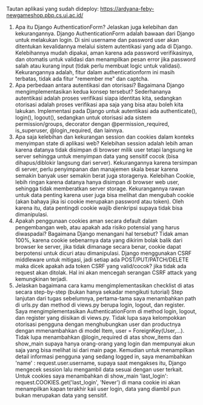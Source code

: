 Tautan aplikasi yang sudah dideploy: https://ardyana-feby-newgameshop.pbp.cs.ui.ac.id/
1. Apa itu Django AuthenticationForm? Jelaskan juga kelebihan dan kekurangannya.
    Django AuthenticationForm adalah bawaan dari Django untuk melakukan login. Di sini username dan password user akan ditentukan kevalidannya melalui sistem autentikasi yang ada di Django. Kelebihannya mudah dipakai, aman karena ada password verifikasinya, dan otomatis untuk validasi dan menampilkan pesan error jika password salah atau kurang input (tidak perlu membuat logic untuk validasi). Kekurangannya adalah, fitur dalam authenticationform ini masih terbatas, tidak ada fitur "remember me" dan captcha.
2.  Apa perbedaan antara autentikasi dan otorisasi? Bagaimana Django mengimplementasikan kedua konsep tersebut?
    Sederhananya autentikasi adalah proses verifikasi siapa identitas kita, sedangkan otorisasi adalah proses verifikasi apa saja yang bisa atau boleh kita lakukan. Implementasi pada Django untuk autentikasi ada authenticate(), login(), logout(), sedangkan untuk otorisasi ada sistem permission/groups, decorator dengan @permission_required, is_superuser, @login_required, dan lainnya.
3. Apa saja kelebihan dan kekurangan session dan cookies dalam konteks menyimpan state di aplikasi web?
    Kelebihan session adalah lebih aman karena datanya tidak disimpan di browser milik user tetapi langsung ke server sehingga untuk menyimpan data yang sensitif cocok (bisa dihapus/diblokir langsung dari server). Kekurangannya karena tersimpan di server, perlu penyimpanan dan manajemen skala besar karena semakin banyak user semakin berat juga storagenya.
    Kelebihan Cookie, lebih ringan karena datanya hanya disimpan di browser web user, sehingga tidak memberatkan server storage. Kekurangannya rawan untuk data penting karena user juga bisa melihat dan mengubah cookie (akan bahaya jika isi cookie merupakan password atau token). Oleh karena itu, data pentingdi cookie wajib dienkripsi supaya tidak bisa dimanipulasi.
4. Apakah penggunaan cookies aman secara default dalam pengembangan web, atau apakah ada risiko potensial yang harus diwaspadai? Bagaimana Django menangani hal tersebut?
    Tidak aman 100%, karena cookie sebenarnya data yang dikirim bolak balik dari browser ke server, jika tidak dimanage secara benar, cookie dapat berpotensi untuk dicuri atau dimanipulasi. Django menggunakan CSRF middleware untuk mitigasi, jadi setiap ada POST/PUT/PATCH/DELETE maka dicek apakah ada token CSRF yang valid/cocok? jika tidak ada request akan ditolak. Hal ini akan mencegah serangan CSRF attack yang kemungkinan terjadi.
5. Jelaskan bagaimana cara kamu mengimplementasikan checklist di atas secara step-by-step (bukan hanya sekadar mengikuti tutorial)
    Step lanjutan dari tugas sebelumnya, pertama-tama saya menambahkan path di urls.py dan method di views.py berupa login, logout, dan register. Saya mengimplementasikan AuthenticationForm di method login, logout, dan register yang diisikan di views.py. Tidak lupa saya kelompokkan otorisasi pengguna dengan menghubungkan user dan productnya dengan mmenambahkan di model Item, user = ForeignKey(User,...). Tidak lupa menambahkan @login_required di atas show_items dan show_main supaya hanya orang-orang yang login dan mempunyai akun saja yang bisa melihat isi dari main page. Kemudian untuk menampilkan detail informasi pengguna yang sedang logged in, saya menambahkan 'name' : request.user.username, supaya saat mengakses itu, Django mengecek session lalu mengambil data sesuai dengan user terkait. Untuk cookies saya menambahkan di show_main 'last_login': request.COOKIES.get('last_login', 'Never') di mana cookie ini akan menampilkan kapan terakhir kaii user login, data yang diambil pun bukan merupakan data yang sensitif.

